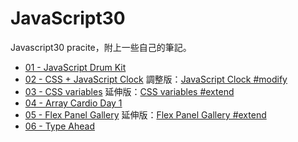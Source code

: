 # JavaScript30
 Javascript30 pracite，附上一些自己的筆記。
 
* [01 - JavaScript Drum Kit](https://alice-nor.github.io/JavaScript30/01%20-%20JavaScript%20Drum%20Kit/index.html)
* [02 - CSS + JavaScript Clock](https://alice-nor.github.io/JavaScript30/02%20-%20CSS%20+%20JavaScript%20Clock/index.html) 調整版：[JavaScript Clock #modify](https://alice-nor.github.io/JavaScript30/02%20-%20CSS%20+%20JavaScript%20Clock/modify.html)
* [03 - CSS variables](https://alice-nor.github.io/JavaScript30/03%20-%20CSS%20variables/index.html) 延伸版：[CSS variables #extend](https://alice-nor.github.io/JavaScript30/03%20-%20CSS%20variables/painting.html)
* [04 - Array Cardio Day 1](https://alice-nor.github.io/JavaScript30/04%20-%20Array%20Cardio%20Day%201/index.html)
* [05 - Flex Panel Gallery](https://alice-nor.github.io/JavaScript30/05%20-%20Flex%20Panel%20Gallery/index.html) 延伸版：[Flex Panel Gallery #extend](https://alice-nor.github.io/JavaScript30/05%20-%20Flex%20Panel%20Gallery/M%E1%BB%B9ThoGuide.html)
* [06 - Type Ahead](https://alice-nor.github.io/JavaScript30/06%20-%20Type%20Ahead/index.html) 